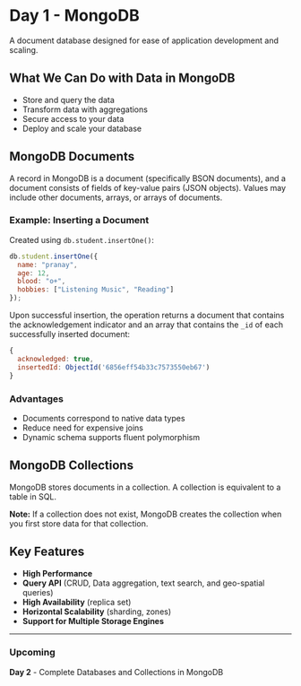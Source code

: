 # Day 1 - MongoDB

A document database designed for ease of application development and scaling.

## What We Can Do with Data in MongoDB

- Store and query the data
- Transform data with aggregations
- Secure access to your data
- Deploy and scale your database

## MongoDB Documents

A record in MongoDB is a document (specifically BSON documents), and a document consists of fields of key-value pairs (JSON objects). Values may include other documents, arrays, or arrays of documents.

### Example: Inserting a Document

Created using `db.student.insertOne()`:

```javascript
db.student.insertOne({
  name: "pranay",
  age: 12,
  blood: "o+",
  hobbies: ["Listening Music", "Reading"]
});
```

Upon successful insertion, the operation returns a document that contains the acknowledgement indicator and an array that contains the `_id` of each successfully inserted document:

```javascript
{
  acknowledged: true,
  insertedId: ObjectId('6856eff54b33c7573550eb67')
}
```

### Advantages

- Documents correspond to native data types
- Reduce need for expensive joins
- Dynamic schema supports fluent polymorphism

## MongoDB Collections

MongoDB stores documents in a collection. A collection is equivalent to a table in SQL.

**Note:** If a collection does not exist, MongoDB creates the collection when you first store data for that collection.

## Key Features

- **High Performance**
- **Query API** (CRUD, Data aggregation, text search, and geo-spatial queries)
- **High Availability** (replica set)
- **Horizontal Scalability** (sharding, zones)
- **Support for Multiple Storage Engines**

---

### Upcoming

**Day 2** - Complete Databases and Collections in MongoDB
